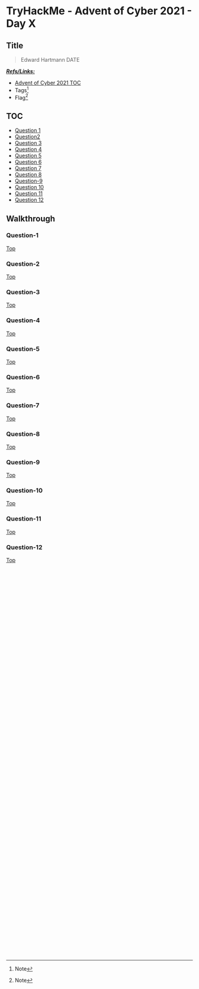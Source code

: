 # TryHackMe - Advent of Cyber 2021 - Day X
## Title
> Edward Hartmann
> DATE

***<u>Refs/Links:</u>***
- [Advent of Cyber 2021 TOC](1.0_AoC-2021_TOC.md)  
-  Tags[^1]
-  Flag[^2]

[^1]: Note
[^2]: Note

## TOC
- [Question 1](#Question-1)
- [Question2](#Question-2)
- [Question 3](#Question-3)
- [Question 4](#Question-4)
- [Question 5](#Question-5)
- [Question 6](#Question-6)
- [Question 7](#Question-7)
- [Question 8](#Question-8)
- [Question-9](#Question-9)
- [Question 10](#Question-10)
- [Question 11](#Question-11)
- [Question 12](#Question-12) 
## Walkthrough

### Question-1
[Top](#TOC)
### Question-2
[Top](#TOC)
### Question-3
[Top](#TOC)
### Question-4
[Top](#TOC)
### Question-5
[Top](#TOC)
### Question-6
[Top](#TOC)
### Question-7
[Top](#TOC)
### Question-8
[Top](#TOC)
### Question-9
[Top](#TOC)
### Question-10
[Top](#TOC)
### Question-11
[Top](#TOC)
### Question-12
[Top](#TOC)
</br>
</br>
</br>
</br>
</br>
</br>
</br>
</br>
</br>
</br>
</br>
</br>
</br>
</br>
</br>
</br>
</br>
</br>
</br>
</br>
</br>
</br>
</br>
</br>
</br>
</br>
</br>
</br>
</br>
</br>
</br>
</br>
</br>
</br>
</br>
</br>
</br>
</br>
</br>
</br>
</br>
</br>
</br>
</br>
</br>
</br>
</br>
</br>
</br>
</br>
</br>
</br>
</br>
</br>
</br>
</br>
</br>
</br>
</br>
</br>
</br>
</br>
</br>
